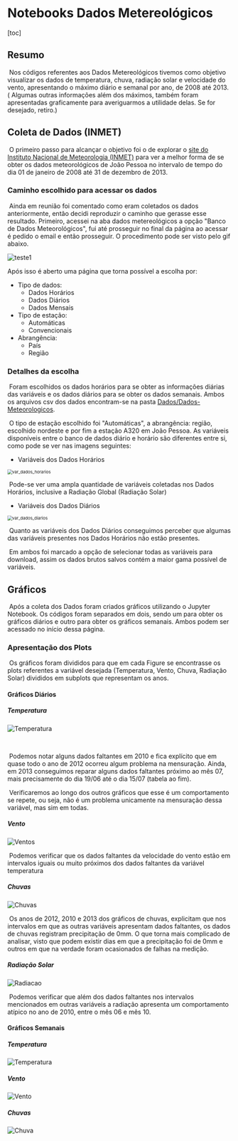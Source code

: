 # Notebooks Dados Metereológicos

[toc]

## Resumo

​	Nos códigos referentes aos Dados Metereológicos tivemos como objetivo visualizar os dados de temperatura, chuva, radiação solar e velocidade do vento, apresentando o máximo diário e semanal por ano, de 2008 até 2013.  ( Algumas outras informações além dos máximos, também foram apresentadas graficamente para averiguarmos a utilidade delas. Se for desejado, retiro.)  

## Coleta de Dados (INMET)

​	O primeiro passo para alcançar o objetivo foi o de explorar o [site do Instituto Nacional  de Meteorologia (INMET)](https://portal.inmet.gov.br/ "site do INMET") para ver a melhor forma de se obter os dados meteorológicos de João Pessoa no intervalo de tempo do dia 01 de janeiro de 2008 até 31 de dezembro de 2013.



### Caminho escolhido para acessar os dados

​	Ainda em reunião foi comentado como eram coletados os dados anteriormente, então decidi reproduzir o caminho que gerasse esse resultado. Primeiro, acessei na aba dados metereológicos a opção "Banco de Dados Meteorológicos", fui até prosseguir no final da página ao acessar é pedido o email e então prosseguir. O procedimento pode ser visto pelo gif abaixo.



![teste1](imagensdoreadme/teste1.gif)



Após isso é aberto uma página que torna possível a escolha por:

- Tipo de dados:
  - Dados Horários
  - Dados Diários
  - Dados Mensais
- Tipo de estação:
  - Automáticas
  - Convencionais
- Abrangência:
  - País
  - Região



### Detalhes da escolha

​	Foram escolhidos os dados horários para se obter as informações diárias das variáveis e os dados diários para se obter os dados semanais. Ambos os arquivos csv dos dados encontram-se na pasta [Dados/Dados-Meteorologicos](https://github.com/V-kr0pt/previsao-de-demanda/tree/main/Dados/Dados-Metereologicos). 

​	O tipo de estação escolhido foi "Automáticas", a abrangência: região, escolhido nordeste e por fim a estação A320 em João Pessoa. As variáveis disponíveis entre o banco de dados diário e horário são diferentes entre si, como pode se ver nas imagens seguintes:



- Variáveis dos Dados Horários	

<img src="./imagensdoreadme/var_dados_horarios.png" alt="var_dados_horarios" style="zoom: 67%;" />

​	Pode-se ver uma ampla quantidade de variáveis coletadas nos Dados Horários, inclusive a Radiação Global (Radiação Solar) 



- Variáveis dos Dados Diários 

<img src="./imagensdoreadme/var_dados_diarios.png" alt="var_dados_diarios" style="zoom: 67%;" />



​	Quanto as variáveis dos Dados Diários conseguimos perceber que algumas das variáveis presentes nos Dados Horários não estão presentes. 

​	Em ambos foi marcado a opção de selecionar todas as variáveis para download, assim os dados brutos salvos contém a maior gama possível de variáveis. 



## Gráficos

​	Após a coleta dos Dados foram criados gráficos utilizando o Jupyter Notebook. Os códigos foram separados em dois, sendo um para obter os gráficos diários e outro para obter os gráficos semanais. Ambos podem ser acessado no início dessa página.

### Apresentação dos Plots

​	Os gráficos foram divididos para que em cada Figure se encontrasse os plots referentes a variável desejada (Temperatura, Vento, Chuva, Radiação Solar) divididos em subplots que representam os anos.

#### Gráficos Diários

##### Temperatura

![Temperatura](./Plots/Diarios/Temperatura.png)

​	

​	Podemos notar alguns dados faltantes em 2010 e fica explícito que em quase todo o ano de 2012 ocorreu algum problema na mensuração.  Ainda, em 2013 conseguimos reparar alguns dados faltantes próximo ao mês 07, mais precisamente do dia 19/06 até o dia 15/07 (tabela ao fim). 

​	Verificaremos ao longo dos outros  gráficos que esse é um comportamento se repete, ou seja, não é um  problema unicamente na mensuração dessa variável, mas sim em todas.

##### Vento

![Ventos](./Plots/Diarios/Ventos.png)

​	Podemos verificar que os dados faltantes da velocidade do vento  estão em intervalos iguais ou muito próximos dos dados faltantes da  variável temperatura

 ##### Chuvas

![Chuvas](./Plots/Diarios/Chuvas.png)

​	Os anos de 2012, 2010 e 2013 dos gráficos de chuvas, explicitam que nos intervalos em que as outras variáveis apresentam dados faltantes, os dados de chuvas registram precipitação de 0mm. O que torna mais complicado de analisar, visto que podem existir dias em que a  precipitação foi de 0mm e outros em que na verdade foram ocasionados de falhas na medição.

##### Radiação Solar

![Radiacao](./Plots/Diarios/Radiacao.png)

​	Podemos verificar que além dos dados faltantes nos intervalos  mencionados em outras variáveis a radiação apresenta um comportamento  atípico no ano de 2010, entre o mês 06 e mês 10.



#### Gráficos Semanais

##### Temperatura

![Temperatura](/home/kr0pt/Documents/Pesquisa/Codes/previsao-de-demanda/Notebooks/Notebooks_Meteorologicos/Plots/Semanais/Temperatura.png)

##### Vento

![Vento](/home/kr0pt/Documents/Pesquisa/Codes/previsao-de-demanda/Notebooks/Notebooks_Meteorologicos/Plots/Semanais/Vento.png)

##### Chuvas

![Chuva](/home/kr0pt/Documents/Pesquisa/Codes/previsao-de-demanda/Notebooks/Notebooks_Meteorologicos/Plots/Semanais/Chuva.png)

##### 

